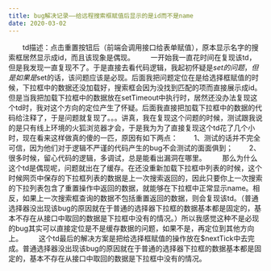 ```yaml
---
title: bug解决记录——给远程搜索框赋值后显示的是id而不是name
date: 2020-03-02
---
```



&emsp;&emsp;td描述：点击重置按钮后（前端会调用接口给表单赋值），原本显示名字的搜索框居然显示成id，而且该现象是偶现。
&emsp;&emsp;一开始我一直花时间在复现该td，但是我发现一直复现不了。于是直接去看代码逻辑，我起初怀疑是$set的问题，但是如果是$set的话，该问题应该是必现。后面我把问题定位在是给选择框赋值的时候，下拉框中的数据还没加载好，搜索框会因为没找到匹配的项而直接展示成id。但是当我把加载下拉框中的数据放在setTimeout中执行时，居然还没办法复现这个td时，我对这个方向的定位产生了怀疑。后面我直接把加载下拉框中的数据的代码给注释了，于是问题就复现了。。。讲真，我在复现这个问题的时候，测试跟我说的是只有线上环境的火狐浏览器才会，于是我为为了直接复现这个td花了几个小时，现在看来这样做真的傻的一匹，原因有如下两点：
&emsp;&emsp;1、测试的话并不完全可信，因为他们对于逻辑不严谨的代码产生的bug不会测试的面面俱到；
&emsp;&emsp;2、很多时候，留心代码的逻辑，多调试，总是能看出漏洞在哪里。
&emsp;&emsp;那么为什么这个td是偶现呢，问题就出在了缓存。在还没重新加载下拉框中列表的时候，这个时候网页中保存的下拉框列表的数据是上一次搜索返回的，因此只要你上一次搜索的下拉列表包含了重置操作中返回的数据，就能够在下拉框中正常显示name。相反，如果上一次搜索框查询的数据不包括重置返回的数据，则会复现该td。（普通选择器没出现该bug的原因就在于普通的选择器下拉框的数据基本都是固定的，基本不存在从接口中取回的数据是下拉框中没有的情况。）所以我感觉这种不是必现的bug其实可以直接定位是不是缓存数据的问题，如果不是，再定位到其他方向上。
&emsp;&emsp;这个td最后的解决方案是把给选择框赋值的操作放在$nextTick中去完成。普通选择器没出现该bug的原因就在于普通的选择器下拉框的数据基本都是固定的，基本不存在从接口中取回的数据是下拉框中没有的情况。
